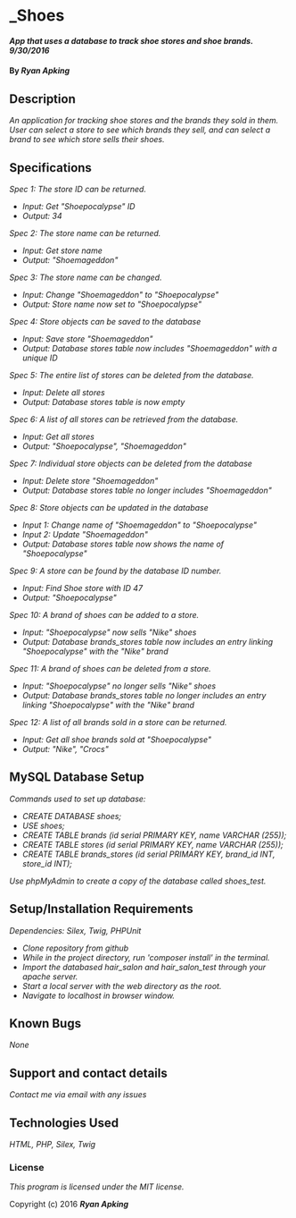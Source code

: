 # _Shoes

#### _App that uses a database to track shoe stores and shoe brands. 9/30/2016_

#### By _**Ryan Apking**_

## Description

_An application for tracking shoe stores and the brands they sold in them. User can select a store to see which brands they sell, and can select a brand to see which store sells their shoes._

## Specifications

_Spec 1: The store ID can be returned._
* _Input: Get "Shoepocalypse" ID_
* _Output: 34_

_Spec 2: The store name can be returned._
* _Input: Get store name_
* _Output: "Shoemageddon"_

_Spec 3: The store name can be changed._
* _Input: Change "Shoemageddon" to "Shoepocalypse"_
* _Output: Store name now set to "Shoepocalypse"_

_Spec 4: Store objects can be saved to the database_
* _Input: Save store "Shoemageddon"_
* _Output: Database stores table now includes "Shoemageddon" with a unique ID_

_Spec 5: The entire list of stores can be deleted from the database._
* _Input: Delete all stores_
* _Output: Database stores table is now empty_

_Spec 6: A list of all stores can be retrieved from the database._
* _Input: Get all stores_
* _Output: "Shoepocalypse", "Shoemageddon"_

_Spec 7: Individual store objects can be deleted from the database_
* _Input: Delete store "Shoemageddon"_
* _Output: Database stores table no longer includes "Shoemageddon"_

_Spec 8: Store objects can be updated in the database_
* _Input 1: Change name of "Shoemageddon" to "Shoepocalypse"_
* _Input 2: Update "Shoemageddon"_
* _Output: Database stores table now shows the name of "Shoepocalypse"_

_Spec 9: A store can be found by the database ID number._
* _Input: Find Shoe store with ID 47_
* _Output: "Shoepocalypse"_

_Spec 10: A brand of shoes can be added to a store._
* _Input: "Shoepocalypse" now sells "Nike" shoes_
* _Output: Database brands_stores table now includes an entry linking "Shoepocalypse" with the "Nike" brand_

_Spec 11: A brand of shoes can be deleted from a store._
* _Input: "Shoepocalypse" no longer sells "Nike" shoes_
* _Output: Database brands_stores table no longer includes an entry linking "Shoepocalypse" with the "Nike" brand_

_Spec 12: A list of all brands sold in a store can be returned._
* _Input: Get all shoe brands sold at "Shoepocalypse"_
* _Output: "Nike", "Crocs"_








##  MySQL Database Setup

_Commands used to set up database:_

* _CREATE DATABASE shoes;_
* _USE shoes;_
* _CREATE TABLE brands (id serial PRIMARY KEY, name VARCHAR (255));_
* _CREATE TABLE stores (id serial PRIMARY KEY, name VARCHAR (255));_
* _CREATE TABLE brands_stores (id serial PRIMARY KEY, brand_id INT, store_id INT);_

_Use phpMyAdmin to create a copy of the database called shoes_test._


## Setup/Installation Requirements

_Dependencies: Silex, Twig, PHPUnit_

* _Clone repository from github_
* _While in the project directory, run 'composer install' in the terminal._
* _Import the databased hair_salon and hair_salon_test through your apache server._
* _Start a local server with the web directory as the root._
* _Navigate to localhost in browser window._

## Known Bugs

_None_

## Support and contact details

_Contact me via email with any issues_

## Technologies Used

_HTML, PHP, Silex, Twig_

### License

*This program is licensed under the MIT license.*

Copyright (c) 2016 **_Ryan Apking_**
